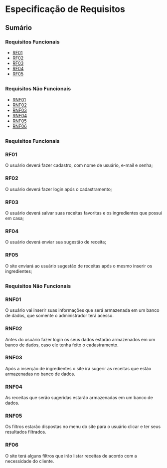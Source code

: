 # Especificação de Requisitos

## Sumário

### Requisitos Funcionais

- [RF01](#RF01) <br>
- [RF02](#RF02) <br>
- [RF03](#RF03) <br>
- [RF04](#RF04) <br>
- [RF05](#RF05) <br>


##

### Requisitos Não Funcionais

- [RNF01](#RNF01) <br>
- [RNF02](#RNF02) <br>
- [RNF03](#RNF03) <br>
- [RNF04](#RNF04) <br>
- [RNF05](#RNF05) <br>
- [RNF06](#RF06)

##

### Requisitos Funcionais

### RF01
O usuário deverá fazer cadastro, com nome de usuário, e-mail e senha;<br>
### RF02
O usuário deverá fazer login após o cadastramento;<br>
### RF03
O usuário deverá salvar suas receitas favoritas e os ingredientes que possui em casa;<br>
### RF04
O usuário deverá enviar sua sugestão de receita;<br>
### RF05
O site enviará ao usuário sugestão de receitas após o mesmo inserir os ingredientes;<br>


##

### Requisitos Não Funcionais

### RNF01
O usuário vai inserir suas informações que será armazenada em um banco de dados, que somente o administrador terá acesso.<br>
### RNF02
Antes do usuário fazer login os seus dados estarão armazenados em um banco de dados, caso ele tenha feito o cadastramento.<br>
### RNF03
Após a inserção de ingredientes o site irá sugerir as receitas que estão armazenadas no banco de dados.<br>
### RNF04
As receitas que serão sugeridas estarão armazenadas em um banco de dados.<br>
### RNF05
Os filtros estarão dispostas no menu do site para o usuário clicar e ter seus resultados filtrados.

 ### RF06
O site terá alguns filtros que irão listar receitas de acordo com a necessidade do cliente.<br>
